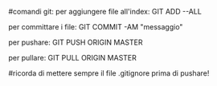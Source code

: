 #comandi git:
  per aggiungere file all'index:
  GIT ADD --ALL
  
  per committare i file:
  GIT COMMIT -AM "messaggio"
  
  per pushare:
  GIT PUSH ORIGIN MASTER
  
  per pullare:
  GIT PULL ORIGIN MASTER
  
  #ricorda di mettere sempre il file .gitignore prima di pushare!
